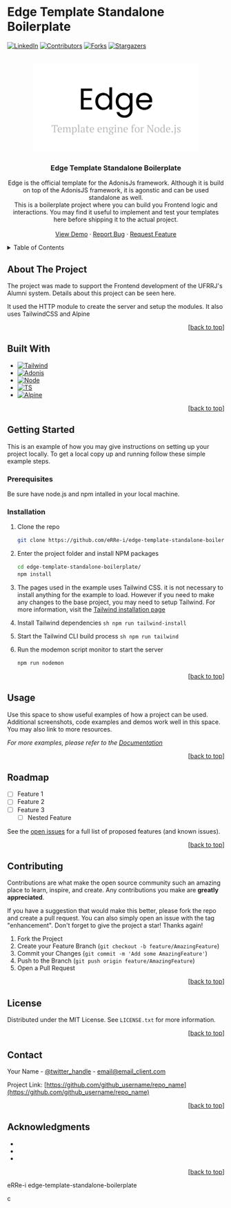 # Edge Template Standalone Boilerplate

<!-- Improved compatibility of back to top link: See: https://github.com/othneildrew/Best-README-Template/pull/73 -->
<a name="readme-top"></a>
<!--
*** Thanks for checking out the Best-README-Template. If you have a suggestion
*** that would make this better, please fork the repo and create a pull request
*** or simply open an issue with the tag "enhancement".
*** Don't forget to give the project a star!
*** Thanks again! Now go create something AMAZING! :D
-->



<!-- PROJECT SHIELDS -->
<!--
*** I'm using markdown "reference style" links for readability.
*** Reference links are enclosed in brackets [ ] instead of parentheses ( ).
*** See the bottom of this document for the declaration of the reference variables
*** for contributors-url, forks-url, etc. This is an optional, concise syntax you may use.
*** https://www.markdownguide.org/basic-syntax/#reference-style-links
-->
[![LinkedIn][linkedin-shield]][linkedin-url]
[![Contributors][contributors-shield]][contributors-url]
[![Forks][forks-shield]][forks-url]
[![Stargazers][stars-shield]][stars-url]

<!-- [![Issues][issues-shield]][issues-url]
[![MIT License][license-shield]][license-url] -->




<!-- PROJECT LOGO -->
<br />
<div align="center">
  <a href="https://github.com/edge-js/edge">
    <img src="public/edge.jpg" alt="edge logo" width="386" height="208">
  </a>

<h3 align="center">Edge Template Standalone Boilerplate</h3>

  <p align="center">
    Edge is the official template for the AdonisJs framework. Although it is build on top of the AdonisJS framework, it is agonstic and can be used standalone as well.
    <br>
    This is a boilerplate project where you can build you Frontend logic and interactions. You may find it useful to implement and test your templates here before shipping it to the actual project.
    <!-- <br />
    <a href="https://github.com/eRRe-i/edge-template-standalone-boilerplate"><strong>Explore the docs »</strong></a> -->
    <br />
    <br />
    <a href="https://github.com/eRRe-i/edge-template-standalone-boilerplate">View Demo</a>
    ·
    <a href="https://github.com/eRRe-i/edge-template-standalone-boilerplate/issues">Report Bug</a>
    ·
    <a href="https://github.com/eRRe-i/edge-template-standalone-boilerplate/issues">Request Feature</a>
  </p>
</div>



<!-- TABLE OF CONTENTS -->
<details>
  <summary>Table of Contents</summary>
  <ol>
    <li><a href="#about-the-project">About The Project</a></li>
    <li><a href="#built-with">Built With</a></li>
    <li>
      <a href="#getting-started">Getting Started</a>
      <ul>
        <li><a href="#prerequisites">Prerequisites</a></li>
        <li><a href="#installation">Installation</a></li>
      </ul>
    </li>
    <li><a href="#usage">Usage</a></li>
    <li><a href="#roadmap">Roadmap</a></li>
    <li><a href="#contributing">Contributing</a></li>
    <li><a href="#license">License</a></li>
    <li><a href="#contact">Contact</a></li>
    <li><a href="#acknowledgments">Acknowledgments</a></li>
  </ol>
</details>



<!-- ABOUT THE PROJECT -->
## About The Project

The project was made to support the Frontend development of the UFRRJ's Alumni system. Details about this project can be seen here.

It used the HTTP module to create the server and setup the modules. It also uses TailwindCSS and Alpine 

<p align="right">[<a href="#readme-top">back to top</a>]</p>



## Built With

* [![Tailwind][TailwindCSS]][Tailwind-url]
* [![Adonis][AdonisJS]][AdonisJS-url]
* [![Node][Node.js]][Node-url]
* [![TS][TypeScript]][TypeScript-url]
* [![Alpine][Alpine.js]][Alpine-url]


<p align="right">[<a href="#readme-top">back to top</a>]</p>


<!-- GETTING STARTED -->
## Getting Started

This is an example of how you may give instructions on setting up your project locally.
To get a local copy up and running follow these simple example steps.

### Prerequisites

Be sure have node.js and npm intalled in your local machine.

### Installation

1. Clone the repo
   ```sh
   git clone https://github.com/eRRe-i/edge-template-standalone-boilerplate.git
   ```
2. Enter the project folder and install NPM packages
   ```sh
   cd edge-template-standalone-boilerplate/
   npm install
   ```
3. The pages used in the example uses Tailwind CSS. it is not necessary to install anything for the example to load. However if you need to make any changes to the base project, you may need to setup Tailwind. For more information, visit the [Tailwind installation page](https://tailwindcss.com/docs/installation) 

  1.  Install Tailwind dependencies
    ```sh
    npm run tailwind-install
    ```
  2.  Start the Tailwind CLI build process
    ```sh
    npm run tailwind
    ```
4. Run the modemon script monitor to start the server 
   ```sh
   npm run nodemon
   ```

<p align="right">[<a href="#readme-top">back to top</a>]</p>



<!-- USAGE EXAMPLES -->
## Usage

Use this space to show useful examples of how a project can be used. Additional screenshots, code examples and demos work well in this space. You may also link to more resources.

_For more examples, please refer to the [Documentation](https://example.com)_

<p align="right">[<a href="#readme-top">back to top</a>]</p>



<!-- ROADMAP -->
## Roadmap

- [ ] Feature 1
- [ ] Feature 2
- [ ] Feature 3
    - [ ] Nested Feature

See the [open issues](https://github.com/github_username/repo_name/issues) for a full list of proposed features (and known issues).

<p align="right">[<a href="#readme-top">back to top</a>]</p>



<!-- CONTRIBUTING -->
## Contributing

Contributions are what make the open source community such an amazing place to learn, inspire, and create. Any contributions you make are **greatly appreciated**.

If you have a suggestion that would make this better, please fork the repo and create a pull request. You can also simply open an issue with the tag "enhancement".
Don't forget to give the project a star! Thanks again!

1. Fork the Project
2. Create your Feature Branch (`git checkout -b feature/AmazingFeature`)
3. Commit your Changes (`git commit -m 'Add some AmazingFeature'`)
4. Push to the Branch (`git push origin feature/AmazingFeature`)
5. Open a Pull Request

<p align="right">[<a href="#readme-top">back to top</a>]</p>



<!-- LICENSE -->
## License

Distributed under the MIT License. See `LICENSE.txt` for more information.

<p align="right">[<a href="#readme-top">back to top</a>]</p>



<!-- CONTACT -->
## Contact

Your Name - [@twitter_handle](https://twitter.com/twitter_handle) - email@email_client.com

Project Link: [https://github.com/github_username/repo_name](https://github.com/github_username/repo_name)

<p align="right">[<a href="#readme-top">back to top</a>]</p>



<!-- ACKNOWLEDGMENTS -->
## Acknowledgments

* []()
* []()
* []()

<p align="right">[<a href="#readme-top">back to top</a>]</p>

eRRe-i
edge-template-standalone-boilerplate

<!-- MARKDOWN LINKS & IMAGES -->
<!-- https://www.markdownguide.org/basic-syntax/#reference-style-links -->c
[contributors-shield]: https://img.shields.io/github/contributors/eRRe-i/edge-template-standalone-boilerplate?style=for-the-badge
[contributors-url]: https://github.com/eRRe-i/edge-template-standalone-boilerplate/graphs/contributors

[forks-shield]: https://img.shields.io/github/forks/eRRe-i/edge-template-standalone-boilerplate?style=for-the-badge
[forks-url]: https://github.com/eRRe-i/edge-template-standalone-boilerplate/network/members

[stars-shield]: https://img.shields.io/github/stars/eRRe-i/edge-template-standalone-boilerplate?style=for-the-badge
[stars-url]: https://github.com/eRRe-i/edge-template-standalone-boilerplate/stargazers

<!-- [issues-shield]: https://img.shields.io/github/issues/github_username/repo_name.svg?style=for-the-badge
[issues-url]: https://github.com/github_username/repo_name/issues

[license-shield]: https://img.shields.io/github/license/github_username/repo_name.svg?style=for-the-badge
[license-url]: https://github.com/github_username/repo_name/blob/master/LICENSE.txt -->

[linkedin-shield]: https://img.shields.io/badge/LinkedIn-0077B5?style=for-the-badge&logo=linkedin&logoColor=white
[linkedin-url]: https://www.linkedin.com/in/leandro-bataglia-bb23b321/

<!-- [product-screenshot]: images/screenshot.png -->

[AdonisJS]: https://img.shields.io/badge/adonisjs-%23220052.svg?style=for-the-badge&logo=adonisjs&logoColor=white
[AdonisJS-url]: https://adonisjs.com/
[TailwindCSS]: https://img.shields.io/badge/tailwindcss-%2338B2AC.svg?style=for-the-badge&logo=tailwind-css&logoColor=white
[Tailwind-url]: https://tailwindcss.com/docs/installation
[Node.js]: https://img.shields.io/badge/node.js-6DA55F?style=for-the-badge&logo=node.js&logoColor=white
[Node-url]: https://nodejs.org/en/
[TypeScript]: https://img.shields.io/badge/typescript-%23007ACC.svg?style=for-the-badge&logo=typescript&logoColor=white
[TypeScript-url]: https://www.typescriptlang.org/
[Alpine.js]: https://img.shields.io/static/v1?style=for-the-badge&message=Alpine.js&color=222222&logo=Alpine.js&logoColor=8BC0D0&label=
[Alpine-url]: https://alpinejs.dev/

[Next.js]: https://img.shields.io/badge/next.js-000000?style=for-the-badge&logo=nextdotjs&logoColor=white
[Next-url]: https://nextjs.org/
[React.js]: https://img.shields.io/badge/React-20232A?style=for-the-badge&logo=react&logoColor=61DAFB
[React-url]: https://reactjs.org/
[Vue.js]: https://img.shields.io/badge/Vue.js-35495E?style=for-the-badge&logo=vuedotjs&logoColor=4FC08D
[Vue-url]: https://vuejs.org/
[Angular.io]: https://img.shields.io/badge/Angular-DD0031?style=for-the-badge&logo=angular&logoColor=white
[Angular-url]: https://angular.io/
[Svelte.dev]: https://img.shields.io/badge/Svelte-4A4A55?style=for-the-badge&logo=svelte&logoColor=FF3E00
[Svelte-url]: https://svelte.dev/
[Laravel.com]: https://img.shields.io/badge/Laravel-FF2D20?style=for-the-badge&logo=laravel&logoColor=white
[Laravel-url]: https://laravel.com
[Bootstrap.com]: https://img.shields.io/badge/Bootstrap-563D7C?style=for-the-badge&logo=bootstrap&logoColor=white
[Bootstrap-url]: https://getbootstrap.com
[JQuery.com]: https://img.shields.io/badge/jQuery-0769AD?style=for-the-badge&logo=jquery&logoColor=white
[JQuery-url]: https://jquery.com 

